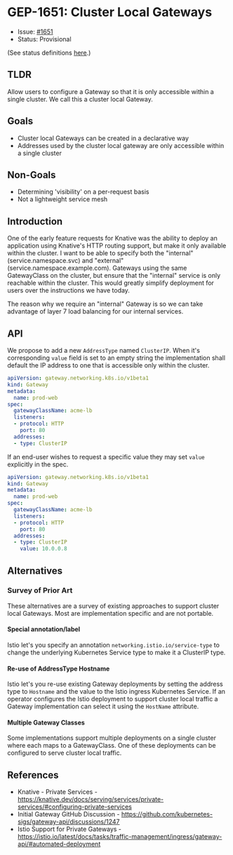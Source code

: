 # GEP-1651: Cluster Local Gateways

* Issue: [#1651](https://github.com/kubernetes-sigs/gateway-api/issues/1651)
* Status: Provisional

(See status definitions [here](overview.md#status).)

## TLDR

Allow users to configure a Gateway so that it is only accessible within a 
single cluster. We call this a cluster local Gateway.

## Goals

- Cluster local Gateways can be created in a declarative way
- Addresses used by the cluster local gateway are only accessible within a 
  single cluster

## Non-Goals

- Determining 'visibility' on a per-request basis
- Not a lightweight service mesh

## Introduction

One of the early feature requests for Knative was the ability to deploy an 
application using Knative's HTTP routing support, but make it only available 
within the cluster. I want to be able to specify both the "internal" 
(service.namespace.svc) and "external" (service.namespace.example.com).
Gateways using the same GatewayClass on the cluster, but ensure that the 
"internal" service is only reachable within the cluster. This would greatly 
simplify deployment for users over the instructions we have today.

The reason why we require an "internal" Gateway is so we can take advantage of 
layer 7 load balancing for our internal services.

## API

We propose to add a new `AddressType` named `ClusterIP`. When it's 
corresponding `value` field is set to an empty string the implementation shall 
default the IP address to one that is accessible only within the cluster.


```yaml
apiVersion: gateway.networking.k8s.io/v1beta1
kind: Gateway
metadata:
  name: prod-web
spec:
  gatewayClassName: acme-lb
  listeners:  
  - protocol: HTTP
    port: 80
  addresses:
  - type: ClusterIP
```

If an end-user wishes to request a specific value they may set `value` 
explicitly in the spec.

```yaml
apiVersion: gateway.networking.k8s.io/v1beta1
kind: Gateway
metadata:
  name: prod-web
spec:
  gatewayClassName: acme-lb
  listeners:  
  - protocol: HTTP
    port: 80
  addresses:
  - type: ClusterIP
    value: 10.0.0.8
```


## Alternatives


### Survey of Prior Art

These alternatives are a survey of existing approaches to support cluster
local Gateways. Most are implementation specific and are not portable.

#### Special annotation/label

Istio let's you specify an annotation `networking.istio.io/service-type` to 
change the underlying Kubernetes Service type to make it a ClusterIP type.

#### Re-use of AddressType Hostname

Istio let's you re-use existing Gateway deployments by setting the address
type to `Hostname` and the value to the Istio ingress Kubernetes Service. If an 
operator configures the Istio deployment to support cluster local traffic a 
Gateway implementation can select it using the `HostName` attribute.

#### Multiple Gateway Classes

Some implementations support multiple deployments on a single cluster where
each maps to a GatewayClass. One of these deployments can be configured to serve
cluster local traffic.


## References

- Knative - Private Services - https://knative.dev/docs/serving/services/private-services/#configuring-private-services
- Initial Gateway GitHub Discussion - https://github.com/kubernetes-sigs/gateway-api/discussions/1247
- Istio Support for Private Gateways - https://istio.io/latest/docs/tasks/traffic-management/ingress/gateway-api/#automated-deployment
